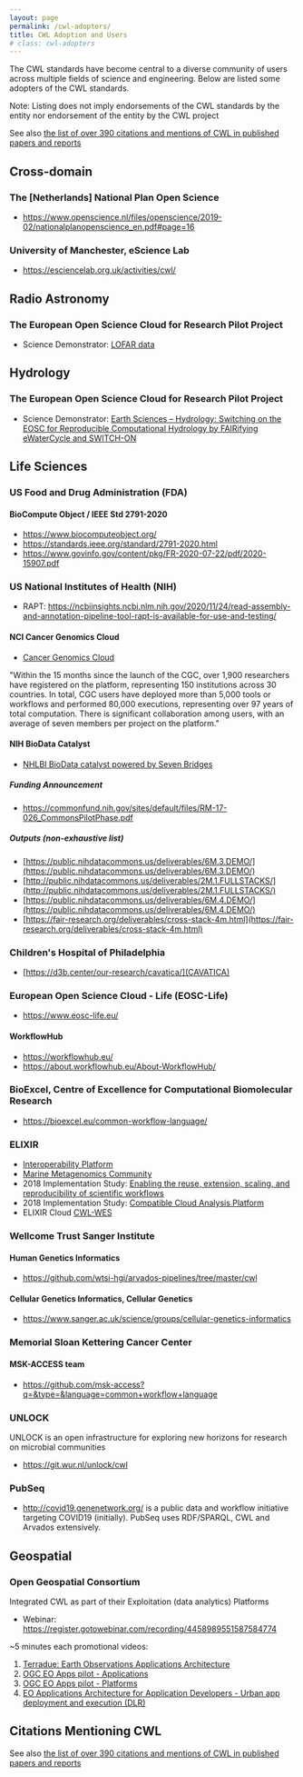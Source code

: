 ```yaml
---
layout: page
permalink: /cwl-adopters/
title: CWL Adoption and Users 
# class: cwl-adopters
---
```


The CWL standards have become central to a diverse community of users across multiple fields of science and engineering. Below are listed some adopters of the CWL standards.

Note: Listing does not imply endorsements of the CWL standards by the entity nor endorsement of the entity by the CWL project

See also [the list of over 390 citations and mentions of CWL in published papers and reports](https://www.zotero.org/groups/2294829/cwl/items)

<a id="Cross-domain"></a>
## Cross-domain

<a id="The-[Netherlands]-National-Plan-Open-Science"></a>
### The [Netherlands] National Plan Open Science
* <https://www.openscience.nl/files/openscience/2019-02/nationalplanopenscience_en.pdf#page=16>

<a id="University-of-Manchester,-eScience-Lab"></a>
### University of Manchester, eScience Lab

* <https://esciencelab.org.uk/activities/cwl/>

<a id="Radio-Astronomy"></a>
## Radio Astronomy

<a id="The-European-Open-Science-Cloud-for-Research-Pilot-Project"></a>
### The European Open Science Cloud for Research Pilot Project

* Science Demonstrator: [LOFAR data](https://www.eoscpilot.eu/science-demos/lofar-data)

<a id="Hydrology"></a>
## Hydrology

<a id="The-European-Open-Science-Cloud-for-Research-Pilot-Project"></a>
### The European Open Science Cloud for Research Pilot Project

* Science Demonstrator: [Earth Sciences – Hydrology: Switching on the EOSC for Reproducible Computational Hydrology by FAIRifying eWaterCycle and SWITCH-ON](https://eoscpilot.eu/earth-sciences-%E2%80%93-hydrology-switching-eosc-reproducible-computational-hydrology-fairifying)

<a id="Life-Sciences"></a>
## Life Sciences

<a id="US-Food-and-Drug-Administration-(FDA)"></a>
### US Food and Drug Administration (FDA)

#### BioCompute Object / IEEE Std 2791-2020

* <https://www.biocomputeobject.org/>
* <https://standards.ieee.org/standard/2791-2020.html>
* <https://www.govinfo.gov/content/pkg/FR-2020-07-22/pdf/2020-15907.pdf>

<a id="US-National-Institutes-of-Health-(NIH)"></a>
### US National Institutes of Health (NIH)

* RAPT: <https://ncbiinsights.ncbi.nlm.nih.gov/2020/11/24/read-assembly-and-annotation-pipeline-tool-rapt-is-available-for-use-and-testing/>

#### NCI Cancer Genomics Cloud

* [Cancer Genomics Cloud](https://www.cancergenomicscloud.org/)

"Within the 15 months since the launch of the CGC, over 1,900 researchers have registered on the platform, representing 150 institutions across 30 countries. In total, CGC users have deployed more than 5,000 tools or workflows and performed 80,000 executions, representing over 97 years of total computation. There is significant collaboration among users, with an average of seven members per project on the platform."

#### NIH BioData Catalyst

* [NHLBI BioData catalyst powered by Seven Bridges](https://biodatacatalyst.nhlbi.nih.gov/platforms/seven-bridges)

##### Funding Announcement

* <https://commonfund.nih.gov/sites/default/files/RM-17-026_CommonsPilotPhase.pdf>

##### Outputs (non-exhaustive list)

* [https://public.nihdatacommons.us/deliverables/6M.3.DEMO/](https://public.nihdatacommons.us/deliverables/6M.3.DEMO/)
* [http://public.nihdatacommons.us/deliverables/2M.1.FULLSTACKS/](http://public.nihdatacommons.us/deliverables/2M.1.FULLSTACKS/)
* [https://public.nihdatacommons.us/deliverables/6M.4.DEMO/](https://public.nihdatacommons.us/deliverables/6M.4.DEMO/)
* [https://fair-research.org/deliverables/cross-stack-4m.html](https://fair-research.org/deliverables/cross-stack-4m.html)

<a id="Children's-Hospital-of-Philadelphia"></a>
### Children's Hospital of Philadelphia

* [https://d3b.center/our-research/cavatica/](CAVATICA)

<a id="European-Open-Science-Cloud---Life-(EOSC-Life)"></a>
### European Open Science Cloud - Life (EOSC-Life)

* <https://www.eosc-life.eu/>

#### WorkflowHub

* <https://workflowhub.eu/>
* <https://about.workflowhub.eu/About-WorkflowHub/>

<a id="BioExcel,-Centre-of-Excellence-for-Computational-Biomolecular-Research"></a>
### BioExcel, Centre of Excellence for Computational Biomolecular Research

* <https://bioexcel.eu/common-workflow-language/>

<a id="ELIXIR"></a>
### ELIXIR
* [Interoperability Platform](https://elixir-europe.org/platforms/interoperability)
* [Marine Metagenomics Community](https://elixir-europe.org/communities/marine-metagenomics)
* 2018 Implementation Study: [Enabling the reuse, extension, scaling, and reproducibility of scientific workflows](https://elixir-europe.org/about-us/implementation-studies/cwl-2018)
* 2018 Implementation Study: [Compatible Cloud Analysis Platform](https://elixir-europe.org/about-us/implementation-studies/compatible-cloud-2018)
* ELIXIR Cloud [CWL-WES](https://github.com/elixir-cloud-aai/cwl-WES)

<a id="Wellcome-Trust-Sanger-Institute"></a>
### Wellcome Trust Sanger Institute

#### Human Genetics Informatics 

* <https://github.com/wtsi-hgi/arvados-pipelines/tree/master/cwl>

#### Cellular Genetics Informatics, Cellular Genetics

* <https://www.sanger.ac.uk/science/groups/cellular-genetics-informatics>

<a id="Memorial-Sloan-Kettering-Cancer-Center"></a>
### Memorial Sloan Kettering Cancer Center

#### MSK-ACCESS team

* <https://github.com/msk-access?q=&type=&language=common+workflow+language>

<a id="UNLOCK"></a>
### UNLOCK

UNLOCK is an open infrastructure for exploring new horizons for research on microbial communities

* <https://git.wur.nl/unlock/cwl>

<a id="PubSeq"></a>
### PubSeq

* <http://covid19.genenetwork.org/> is a public data and workflow initiative targeting COVID19 (initially). PubSeq uses RDF/SPARQL, CWL and Arvados extensively.

<a id="Geospatial"></a>
## Geospatial

<a id="Open-Geospatial-Consortium"></a>
### Open Geospatial Consortium

Integrated CWL as part of their Exploitation (data analytics) Platforms

* Webinar: <https://register.gotowebinar.com/recording/4458989551587584774>

~5 minutes each promotional videos: 

1. [Terradue: Earth Observations Applications Architecture](https://www.youtube.com/watch?v=bWcNyIe5jiA)
2. [OGC EO Apps pilot - Applications](https://www.youtube.com/watch?v=no3REyoxE38)
3. [OGC EO Apps pilot - Platforms](https://www.youtube.com/watch?v=QkdDFGEfIAY)
4. [EO Applications Architecture for Application Developers - Urban app deployment and execution (DLR)](https://www.youtube.com/watch?v=L9HreYAXUNo)

<a id="Citations-Mentioning-CWL"></a>
## Citations Mentioning CWL

See also [the list of over 390 citations and mentions of CWL in published papers and reports](https://www.zotero.org/groups/2294829/cwl/items)
